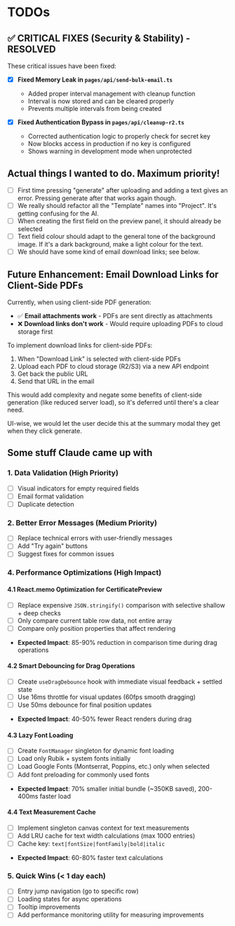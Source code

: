 # TODOs 

## ✅ CRITICAL FIXES (Security & Stability) - RESOLVED

These critical issues have been fixed:

- [x] **Fixed Memory Leak in `pages/api/send-bulk-email.ts`**
  - Added proper interval management with cleanup function
  - Interval is now stored and can be cleared properly
  - Prevents multiple intervals from being created
  
- [x] **Fixed Authentication Bypass in `pages/api/cleanup-r2.ts`**
  - Corrected authentication logic to properly check for secret key
  - Now blocks access in production if no key is configured
  - Shows warning in development mode when unprotected

## Actual things I wanted to do. Maximum priority!

- [ ] First time pressing "generate" after uploading and adding a text gives an error. Pressing generate after that works again though. 
- [ ] We really should refactor all the "Template" names into "Project". It's getting confusing for the AI. 
- [ ] When creating the first field on the preview panel, it should already be selected
- [ ] Text field colour should adapt to the general tone of the background image. If it's a dark background, make a light colour for the text. 
- [ ] We should have some kind of email download links; see below. 

## Future Enhancement: Email Download Links for Client-Side PDFs

Currently, when using client-side PDF generation:
- ✅ **Email attachments work** - PDFs are sent directly as attachments
- ❌ **Download links don't work** - Would require uploading PDFs to cloud storage first

To implement download links for client-side PDFs:
1. When "Download Link" is selected with client-side PDFs
2. Upload each PDF to cloud storage (R2/S3) via a new API endpoint
3. Get back the public URL
4. Send that URL in the email

This would add complexity and negate some benefits of client-side generation (like reduced server load), so it's deferred until there's a clear need. 

UI-wise, we would let the user decide this at the summary modal they get when they click generate. 

## Some stuff Claude came up with 

### 1. Data Validation (High Priority)
- [ ] Visual indicators for empty required fields
- [ ] Email format validation
- [ ] Duplicate detection

### 2. Better Error Messages (Medium Priority)
- [ ] Replace technical errors with user-friendly messages
- [ ] Add "Try again" buttons
- [ ] Suggest fixes for common issues

### 4. Performance Optimizations (High Impact)

#### 4.1 React.memo Optimization for CertificatePreview
- [ ] Replace expensive `JSON.stringify()` comparison with selective shallow + deep checks
- [ ] Only compare current table row data, not entire array
- [ ] Compare only position properties that affect rendering
- **Expected Impact**: 85-90% reduction in comparison time during drag operations

#### 4.2 Smart Debouncing for Drag Operations
- [ ] Create `useDragDebounce` hook with immediate visual feedback + settled state
- [ ] Use 16ms throttle for visual updates (60fps smooth dragging)
- [ ] Use 50ms debounce for final position updates
- **Expected Impact**: 40-50% fewer React renders during drag

#### 4.3 Lazy Font Loading
- [ ] Create `FontManager` singleton for dynamic font loading
- [ ] Load only Rubik + system fonts initially
- [ ] Load Google Fonts (Montserrat, Poppins, etc.) only when selected
- [ ] Add font preloading for commonly used fonts
- **Expected Impact**: 70% smaller initial bundle (~350KB saved), 200-400ms faster load

#### 4.4 Text Measurement Cache
- [ ] Implement singleton canvas context for text measurements
- [ ] Add LRU cache for text width calculations (max 1000 entries)
- [ ] Cache key: `text|fontSize|fontFamily|bold|italic`
- **Expected Impact**: 60-80% faster text calculations

### 5. Quick Wins (< 1 day each)
- [ ] Entry jump navigation (go to specific row)
- [ ] Loading states for async operations
- [ ] Tooltip improvements
- [ ] Add performance monitoring utility for measuring improvements
